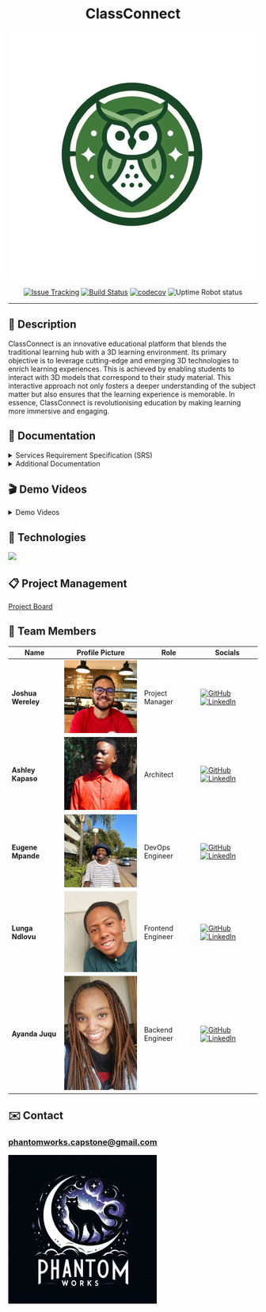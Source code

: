 <div align="center">
<h1>ClassConnect</h1>
  <img src="./resources/images/class-connect-logo.png" alt="class-connect logo"/>
  
  [![Issue Tracking](https://img.shields.io/badge/Issue_Tracking-GitHub_Issues-yellow)](https://github.com/COS301-SE-2024/ClassConnect/issues)
  [![Build Status](https://img.shields.io/badge/Build_Status-GitHub_Actions-brightgreen)](https://github.com/COS301-SE-2024/ClassConnect/actions/workflows/linter.yml)
  [![codecov](https://codecov.io/github/COS301-SE-2024/ClassConnect/graph/badge.svg?token=W2cOxCJT1g)](https://codecov.io/github/COS301-SE-2024/ClassConnect)
  ![Uptime Robot status](https://img.shields.io/uptimerobot/status/m797015486-75c486778a8f87b141372bd7)

  <hr>
</div>
<h2>📄 Description</h2>

ClassConnect is an innovative educational platform that blends the traditional learning hub with a 3D learning environment. Its primary objective is to leverage cutting-edge and emerging 3D technologies to enrich learning experiences. This is achieved by enabling students to interact with 3D models that correspond to their study material. This interactive approach not only fosters a deeper understanding of the subject matter but also ensures that the learning experience is memorable. In essence, ClassConnect is revolutionising education by making learning more immersive and engaging.

<h2>📁 Documentation</h2>
<details>
  <summary>
    Services Requirement Specification (SRS)
  </summary>

  - [SRS Document V1](https://drive.google.com/file/d/1_EG2l7GWTb_-C0pbum3-EAEQ1Ve1242p/view?usp=sharing)
  - [SRS Document V2]()
</details>

<details>
  <summary>
    Additional Documentation
  </summary>

  - [Coding Standards]()
  - [Testing Policy]()
  - [Architecture Document]()
  - [Contributions]()
</details>

<h2>🎬 Demo Videos</h2>

<details>
  <summary>
    Demo Videos
  </summary>

  - [Demo 1 Video](https://drive.google.com/file/d/1AJAgftIAKCBaGVa4KQGHvoX01R3dvBUb/view?usp=sharing)
  - [Demo 2 Video]()
</details>


<h2>🔧 Technologies</h2>
<p">
    <a href="https://skillicons.dev">
        <img src="https://skillicons.dev/icons?i=svelte,vite,tailwind,threejs,nestjs,bun,mongodb,vercel,figma,blender&perline=10" />
    </a>
</p>

<h2>📋 Project Management</h2>

[Project Board](https://github.com/orgs/COS301-SE-2024/projects/80)

<h2>👥 Team Members</h2>

| Name           | Profile Picture                                                                                                    | Role              | Socials                                                                                                                                                                                           |
| -------------- | ------------------------------------------------------------------------------------------------------------------ | ----------------- | ------------------------------------------------------------------------------------------------------------------------------------------------------------------------------------------------- |
| **Joshua Wereley** | <img src="./resources/images/joshua.jpeg" alt="Joshua's Profile Picture" width="200"> | Project Manager   | <a href="#" target="_blank"><img src="https://skillicons.dev/icons?i=github" alt="GitHub"></a> <a href="#" target="_blank"><img src="https://skillicons.dev/icons?i=linkedin" alt="LinkedIn"></a> |
| **Ashley Kapaso**  | <img src="./resources/images/ashley.jpeg" alt="Ashley's Profile Picture" width="200"> | Architect         | <a href="#" target="_blank"><img src="https://skillicons.dev/icons?i=github" alt="GitHub"></a> <a href="#" target="_blank"><img src="https://skillicons.dev/icons?i=linkedin" alt="LinkedIn"></a> |
| **Eugene Mpande**  | <img src="./resources/images/eugene.jpeg" alt="Eugene's Profile Picture" width="200"> | DevOps Engineer   | <a href="#" target="_blank"><img src="https://skillicons.dev/icons?i=github" alt="GitHub"></a> <a href="#" target="_blank"><img src="https://skillicons.dev/icons?i=linkedin" alt="LinkedIn"></a> |
| **Lunga Ndlovu**   | <img src="./resources/images/lunga.jpeg" alt="Lunga's Profile Picture" width="200">   | Frontend Engineer | <a href="#" target="_blank"><img src="https://skillicons.dev/icons?i=github" alt="GitHub"></a> <a href="#" target="_blank"><img src="https://skillicons.dev/icons?i=linkedin" alt="LinkedIn"></a> |
| **Ayanda Juqu**    | <img src="./resources/images/ayanda.jpeg" alt="Ayanda's Profile Picture" width="200"> | Backend Engineer  | <a href="#" target="_blank"><img src="https://skillicons.dev/icons?i=github" alt="GitHub"></a> <a href="#" target="_blank"><img src="https://skillicons.dev/icons?i=linkedin" alt="LinkedIn"></a> |

<h2>✉️ Contact</h2>

### phantomworks.capstone@gmail.com

<div>
  <img src="./resources/images/phantom-works-logo.jpg" alt="phantom-works logo"  height="300" width="300"/>
</div>